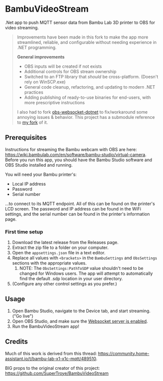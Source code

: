 # BambuVideoStream
.Net app to push MQTT sensor data from Bambu Lab 3D printer to OBS for video streaming.

> Improvements have been made in this fork to make the app more streamlined, reliable, and configurable without needing experience in .NET programming.
>
> **General improvements**
> * OBS inputs will be created if not exists
> * Additional controls for OBS stream ownership
> * Switched to an FTP library that _should_ be cross-platform. (Doesn't rely on WinSCP.exe)
> * General code cleanup, refactoring, and updating to modern .NET practices
> * Adding publishing of ready-to-use binaries for end-users, with more prescriptive instructions
>
> I also had to fork [obs-websocket-dotnet](https://github.com/BarRaider/obs-websocket-dotnet) to fix/workaround some annoying issues & behavior. This project has a submodule reference to [my fork](https://github.com/DrEsteban/obs-websocket-dotnet) of it.

## Prerequisites
Instructions for streaming the Bambu webcam with OBS are here: https://wiki.bambulab.com/en/software/bambu-studio/virtual-camera. Before you run this app, you should have the Bambu Studio software and OBS Studio installed and running.

You will need your Bambu printer's:
* Local IP address
* Password
* Serial number

...to connect to its MQTT endpoint. All of this can be found on the printer's LCD screen. The password and IP address can be found in the WiFi settings, and the serial number can be found in the printer's information page.

### First time setup
1. Download the latest release from the Releases page.		
1. Extract the zip file to a folder on your computer.
1. Open the `appsettings.json` file in a text editor.
1. Replace all values with `<brackets>` in the `BambuSettings` and `ObsSettings` sections with the appropriate values.
    1. NOTE: The `ObsSettings:PathToSDP` value shouldn't need to be changed for Windows users. The app will attempt to automatically find the default .sdp location in your user directory.
1. (Configure any other control settings as you prefer.)

## Usage
1. Open Bambu Studio, navigate to the Device tab, and start streaming. ("Go live")
1. Open OBS Studio, and make sure the [Websocket server is enabled](https://obsproject.com/kb/remote-control-guide).
1. Run the BambuVideoStream app!

## Credits
Much of this work is derived from this thread: https://community.home-assistant.io/t/bambu-lab-x1-x1c-mqtt/489510.

BIG props to the original creator of this project: https://github.com/SuperTroye/BambuVideoStream
